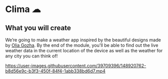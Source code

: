 


# Clima ☁



## What you will create

We’re going to make a weather app inspired by the beautiful designs made by [Olia Gozha](https://dribbble.com/shots/4663154-). By the end of the module, you'll be able to find out the live weather data in the current location of the device as well as the weather for any city you can think of!




https://user-images.githubusercontent.com/39709396/148920762-b8d56e9c-b3f3-450f-84f4-1abb338bd6d7.mp4

